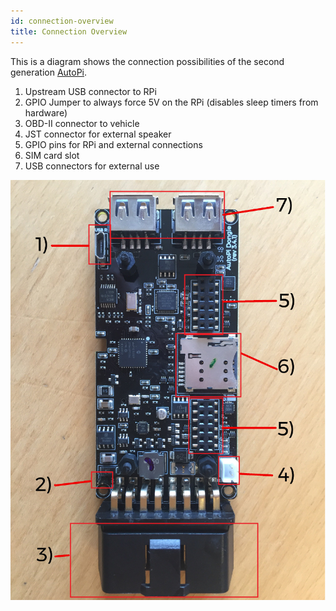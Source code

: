 ```yaml
---
id: connection-overview
title: Connection Overview
---
```


This is a diagram shows the connection possibilities of the second generation [AutoPi](https://www.autopi.io).

1. Upstream USB connector to RPi
2. GPIO Jumper to always force 5V on the RPi (disables sleep timers from hardware)
3. OBD-II connector to vehicle
4. JST connector for external speaker
5. GPIO pins for RPi and external connections
6. SIM card slot
7. USB connectors for external use

![connection overview](/img/hardware/legacy_devices/autopi_dongle/connection_overview/connection_overview.jpeg)

